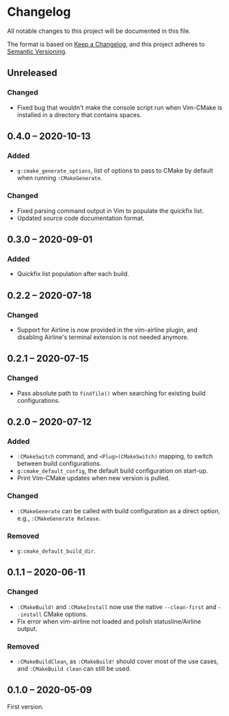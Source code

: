 # Changelog

All notable changes to this project will be documented in this file.

The format is based on [Keep a Changelog][format], and this project adheres to
[Semantic Versioning][semver].

<!--=========================================================================-->

## Unreleased

### Changed
* Fixed bug that wouldn't make the console script run when Vim-CMake is
  installed in a directory that contains spaces.

<!--=========================================================================-->

## 0.4.0 &ndash; 2020-10-13

### Added
* `g:cmake_generate_options`, list of options to pass to CMake by default when
  running `:CMakeGenerate`.

### Changed
* Fixed parsing command output in Vim to populate the quickfix list.
* Updated source code documentation format.

<!--=========================================================================-->

## 0.3.0 &ndash; 2020-09-01

### Added
* Quickfix list population after each build.

<!--=========================================================================-->

## 0.2.2 &ndash; 2020-07-18

### Changed
* Support for Airline is now provided in the vim-airline plugin, and disabling
  Airline's terminal extension is not needed anymore.

<!--=========================================================================-->

## 0.2.1 &ndash; 2020-07-15

### Changed
* Pass absolute path to `findfile()` when searching for existing build
  configurations.

<!--=========================================================================-->

## 0.2.0 &ndash; 2020-07-12

### Added
* `:CMakeSwitch` command, and `<Plug>(CMakeSwitch)` mapping, to switch between
  build configurations.
* `g:cmake_default_config`, the default build configuration on start-up.
* Print Vim-CMake updates when new version is pulled.

### Changed
* `:CMakeGenerate` can be called with build configuration as a direct option,
  e.g., `:CMakeGenerate Release`.

### Removed
* `g:cmake_default_build_dir`.

<!--=========================================================================-->

## 0.1.1 &ndash; 2020-06-11

### Changed
* `:CMakeBuild!` and `:CMakeInstall` now use the native `--clean-first` and
  `--install` CMake options.
* Fix error when vim-airline not loaded and polish statusline/Airline output.

### Removed
* `:CMakeBuildClean`, as `:CMakeBuild!` should cover most of the use cases, and
  `:CMakeBuild clean` can still be used.

<!--=========================================================================-->

## 0.1.0 &ndash; 2020-05-09

First version.

<!--=========================================================================-->

[format]: https://keepachangelog.com/en/1.0.0/
[semver]: https://semver.org/spec/v2.0.0.html

